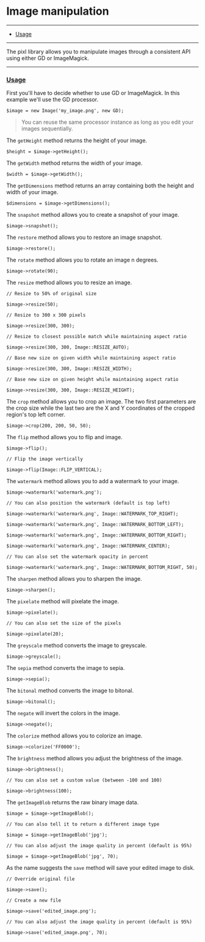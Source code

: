 # Image manipulation

--------------------------------------------------------

* [Usage](#usage)

--------------------------------------------------------

The pixl library allows you to manipulate images through a consistent API using either GD or ImageMagick.

--------------------------------------------------------

### <a id="usage" href="#usage">Usage</a>

First you'll have to decide whether to use GD or ImageMagick. In this example we'll use the GD processor.

```
$image = new Image('my_image.png', new GD);
```

> You can reuse the same processor instance as long as you edit your images sequentially.

The `getHeight` method returns the height of your image.

```
$height = $image->getHeight();
```

The `getWidth` method returns the width of your image.

```
$width = $image->getWidth();
```

The `getDimensions` method returns an array containing both the height and width of your image.

```
$dimensions = $image->getDimensions();
```

The `snapshot` method allows you to create a snapshot of your image.

```
$image->snapshot();
```

The `restore` method allows you to restore an image snapshot.

```
$image->restore();
```

The `rotate` method allows you to rotate an image n degrees.

```
$image->rotate(90);
```

The `resize` method allows you to resize an image.

```
// Resize to 50% of original size

$image->resize(50);

// Resize to 300 x 300 pixels

$image->resize(300, 300);

// Resize to closest possible match while maintaining aspect ratio

$image->resize(300, 300, Image::RESIZE_AUTO);

// Base new size on given width while maintaining aspect ratio

$image->resize(300, 300, Image::RESIZE_WIDTH);

// Base new size on given height while maintaining aspect ratio

$image->resize(300, 300, Image::RESIZE_HEIGHT);
```

The `crop` method allows you to crop an image. The two first parameters are the crop size while the last two are the X and Y coordinates of the cropped region's top left corner.

```
$image->crop(200, 200, 50, 50);
```

The `flip` method allows you to flip and image.

```
$image->flip();

// Flip the image vertically

$image->flip(Image::FLIP_VERTICAL);
```

The `watermark` method allows you to add a watermark to your image.

```
$image->watermark('watermark.png');

// You can also position the watermark (default is top left)

$image->watermark('watermark.png', Image::WATERMARK_TOP_RIGHT);

$image->watermark('watermark.png', Image::WATERMARK_BOTTOM_LEFT);

$image->watermark('watermark.png', Image::WATERMARK_BOTTOM_RIGHT);

$image->watermark('watermark.png', Image::WATERMARK_CENTER);

// You can also set the watermark opacity in percent

$image->watermark('watermark.png', Image::WATERMARK_BOTTOM_RIGHT, 50);
```

The `sharpen` method allows you to sharpen the image.

```
$image->sharpen();
```

The `pixelate` method will pixelate the image.

```
$image->pixelate();

// You can also set the size of the pixels

$image->pixelate(20);
```

The `greyscale` method converts the image to greyscale.

```
$image->greyscale();
```

The `sepia` method converts the image to sepia.

```
$image->sepia();
```

The `bitonal` method converts the image to bitonal.

```
$image->bitonal();
```

The `negate` will invert the colors in the image.

```
$image->negate();
```

The `colorize` method allows you to colorize an image.

```
$image->colorize('FF0000');
```

The `brightness` method allows you adjust the brightness of the image.

```
$image->brightness();

// You can also set a custom value (between -100 and 100)

$image->brightness(100);
```

The `getImageBlob` returns the raw binary image data.

```
$image = $image->getImageBlob();

// You can also tell it to return a different image type

$image = $image->getImageBlob('jpg');

// You can also adjust the image quality in percent (default is 95%)

$image = $image->getImageBlob('jpg', 70);
```

As the name suggests the `save` method will save your edited image to disk.

```
// Override original file

$image->save();

// Create a new file

$image->save('edited_image.png');

// You can also adjust the image quality in percent (default is 95%)

$image->save('edited_image.png', 70);
```
